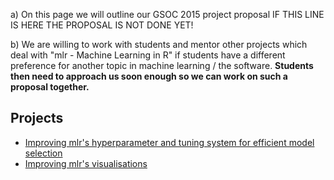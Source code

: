 a) On this page we will outline our GSOC 2015 project proposal
IF THIS LINE IS HERE THE PROPOSAL IS NOT DONE YET!

b) We are willing to work with students and mentor other projects which deal with
"mlr - Machine Learning in R" if students have a different preference for another topic in machine learning / the software.
**Students then need to approach us soon enough so we can work on such a proposal together.**

## Projects

* [Improving mlr's hyperparameter and tuning system for efficient model selection](https://github.com/berndbischl/mlr/wiki/GSOC-2015:-Improving-mlr's-hyperparameter-and-tuning-system-for-efficient-model-selection)
* [Improving mlr's visualisations](https://github.com/berndbischl/mlr/wiki/GSOC-2015:-Improving-mlr's-visualisations)